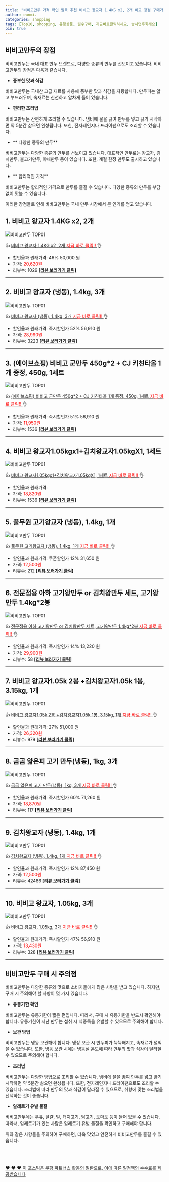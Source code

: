 ```yaml
---
title: "비비고만두 가격 확인 필독 추천 비비고 왕교자 1.4KG x2, 2개 비교 장점 구매가이드"
author: eunmi.
categories: shopping
tags: [Top10, shopping, 유행상품, 필수구매, 지금바로클릭하세요, 놓치면후회해요]
pin: true
---
```

## 비비고만두의 장점

비비고만두는 국내 대표 만두 브랜드로, 다양한 종류의 만두를 선보이고 있습니다. 비비고만두의 장점은 다음과 같습니다.

* **풍부한 맛과 식감**

비비고만두는 국내산 고급 재료를 사용해 풍부한 맛과 식감을 자랑합니다. 만두피는 얇고 부드러우며, 속재료는 신선하고 알차게 들어 있습니다.

* **편리한 조리법**

비비고만두는 간편하게 조리할 수 있습니다. 냄비에 물을 끓여 만두를 넣고 끓기 시작하면 약 5분간 삶으면 완성됩니다. 또한, 전자레인지나 프라이팬으로도 조리할 수 있습니다.

* ** 다양한 종류의 만두**

비비고만두는 다양한 종류의 만두를 선보이고 있습니다. 대표적인 만두로는 왕교자, 김치만두, 불고기만두, 야채만두 등이 있습니다. 또한, 계절 한정 만두도 출시하고 있습니다.

* ** 합리적인 가격**

비비고만두는 합리적인 가격으로 만두를 즐길 수 있습니다. 다양한 종류의 만두를 부담 없이 맛볼 수 있습니다.

이러한 장점들로 인해 비비고만두는 국내 만두 시장에서 큰 인기를 얻고 있습니다.

   

## 1. 비비고 왕교자 1.4KG x2, 2개

![비비고만두 TOP01](https://thumbnail7.coupangcdn.com/thumbnails/remote/230x230ex/image/vendor_inventory/f811/1ad379a04ef8ea4807386a2ec3b7fc7f981ffec3b9b5157735fecaa2942b.jpg)


👍 [비비고 왕교자 1.4KG x2, 2개 <font color=red> 지금 바로 클릭!! </font> ](https://link.coupang.com/re/AFFSDP?lptag=AF3617701&subid=GithubCoopas&pageKey=11663052&traceid=V0-153&itemId=15629798231&vendorItemId=86057057950) 👌 


- 할인율과 원래가격: 46%  50,000   원
- 가격: <span style='color:red'>20,620원</span>
- 리뷰수: 1029  [**[리뷰 보러가기 클릭]**](https://link.coupang.com/re/AFFSDP?lptag=AF3617701&subid=GithubCoopas&pageKey=11663052&traceid=V0-153&itemId=15629798231&vendorItemId=86057057950)

---


   

## 2. 비비고 왕교자 (냉동), 1.4kg, 3개

![비비고만두 TOP01](https://thumbnail7.coupangcdn.com/thumbnails/remote/230x230ex/image/vendor_inventory/f811/1ad379a04ef8ea4807386a2ec3b7fc7f981ffec3b9b5157735fecaa2942b.jpg)


👍 [비비고 왕교자 (냉동), 1.4kg, 3개 <font color=red> 지금 바로 클릭!! </font> ](https://link.coupang.com/re/AFFSDP?lptag=AF3617701&subid=GithubCoopas&pageKey=11663052&traceid=V0-153&itemId=18492743084&vendorItemId=86057057964) 👌 


- 할인율과 원래가격: 즉시할인가 52%  56,910   원
- 가격: <span style='color:red'>28,990원</span>
- 리뷰수: 3223  [**[리뷰 보러가기 클릭]**](https://link.coupang.com/re/AFFSDP?lptag=AF3617701&subid=GithubCoopas&pageKey=11663052&traceid=V0-153&itemId=18492743084&vendorItemId=86057057964)

---


   

## 3. (에이브쇼핑) 비비고 군만두 450g*2 + CJ 키친타올 1개 증정, 450g, 1세트

![비비고만두 TOP01](https://thumbnail7.coupangcdn.com/thumbnails/remote/230x230ex/image/vendor_inventory/7965/fa1b9c01402c2b1dfea23c5c890ef922159002247564da485db041da098f.png)


👍 [(에이브쇼핑) 비비고 군만두 450g*2 + CJ 키친타올 1개 증정, 450g, 1세트 <font color=red> 지금 바로 클릭!! </font> ](https://link.coupang.com/re/AFFSDP?lptag=AF3617701&subid=GithubCoopas&pageKey=7358153341&traceid=V0-153&itemId=18951158136&vendorItemId=86077383173) 👌 


- 할인율과 원래가격: 즉시할인가 51%  56,910   원
- 가격: <span style='color:red'>11,950원</span>
- 리뷰수: 1536  [**[리뷰 보러가기 클릭]**](https://link.coupang.com/re/AFFSDP?lptag=AF3617701&subid=GithubCoopas&pageKey=7358153341&traceid=V0-153&itemId=18951158136&vendorItemId=86077383173)

---


   

## 4. 비비고 왕교자1.05kgx1+김치왕교자1.05kgX1, 1세트

![비비고만두 TOP01](https://thumbnail6.coupangcdn.com/thumbnails/remote/230x230ex/image/vendor_inventory/69b3/d6df3cf3d138813992cd0ebf3bcfcb0230b31661dd8815ec9d68b2943e2c.png)


👍 [비비고 왕교자1.05kgx1+김치왕교자1.05kgX1, 1세트 <font color=red> 지금 바로 클릭!! </font> ](https://link.coupang.com/re/AFFSDP?lptag=AF3617701&subid=GithubCoopas&pageKey=25163991&traceid=V0-153&itemId=97788124&vendorItemId=76601024076) 👌 


- 할인율과 원래가격: 
- 가격: <span style='color:red'>18,820원</span>
- 리뷰수: 1536  [**[리뷰 보러가기 클릭]**](https://link.coupang.com/re/AFFSDP?lptag=AF3617701&subid=GithubCoopas&pageKey=25163991&traceid=V0-153&itemId=97788124&vendorItemId=76601024076)

---


   

## 5. 풀무원 고기왕교자 (냉동), 1.4kg, 1개

![비비고만두 TOP01](https://thumbnail6.coupangcdn.com/thumbnails/remote/230x230ex/image/rs_quotation_api/vqtfpgy1/2da7ac1693e94f37b36cc40adbc93af8.jpg)


👍 [풀무원 고기왕교자 (냉동), 1.4kg, 1개 <font color=red> 지금 바로 클릭!! </font> ](https://link.coupang.com/re/AFFSDP?lptag=AF3617701&subid=GithubCoopas&pageKey=7650464284&traceid=V0-153&itemId=20354571605&vendorItemId=87438927142) 👌 


- 할인율과 원래가격: 쿠폰할인가 12%  31,650   원
- 가격: <span style='color:red'>12,500원</span>
- 리뷰수: 212  [**[리뷰 보러가기 클릭]**](https://link.coupang.com/re/AFFSDP?lptag=AF3617701&subid=GithubCoopas&pageKey=7650464284&traceid=V0-153&itemId=20354571605&vendorItemId=87438927142)

---


   

## 6. 전문점용 아하 고기왕만두 or 김치왕만두 세트, 고기왕만두 1.4kg*2봉

![비비고만두 TOP01](https://thumbnail7.coupangcdn.com/thumbnails/remote/230x230ex/image/vendor_inventory/0b14/b379bbac1ae851fce2193506b0e58ede6411a71bf528116cac32f2863bf3.jpg)


👍 [전문점용 아하 고기왕만두 or 김치왕만두 세트, 고기왕만두 1.4kg*2봉 <font color=red> 지금 바로 클릭!! </font> ](https://link.coupang.com/re/AFFSDP?lptag=AF3617701&subid=GithubCoopas&pageKey=7674606502&traceid=V0-153&itemId=20482615031&vendorItemId=81744699153) 👌 


- 할인율과 원래가격: 즉시할인가 14%  13,220   원
- 가격: <span style='color:red'>29,900원</span>
- 리뷰수: 58  [**[리뷰 보러가기 클릭]**](https://link.coupang.com/re/AFFSDP?lptag=AF3617701&subid=GithubCoopas&pageKey=7674606502&traceid=V0-153&itemId=20482615031&vendorItemId=81744699153)

---


   

## 7. 비비고 왕교자1.05k 2봉 +김치왕교자1.05k 1봉, 3.15kg, 1개

![비비고만두 TOP01](https://thumbnail9.coupangcdn.com/thumbnails/remote/230x230ex/image/vendor_inventory/d29e/d1ae667517f810f1cbc13f80434ec8dfd08a2aba56c06322b10573ec885e.jpg)


👍 [비비고 왕교자1.05k 2봉 +김치왕교자1.05k 1봉, 3.15kg, 1개 <font color=red> 지금 바로 클릭!! </font> ](https://link.coupang.com/re/AFFSDP?lptag=AF3617701&subid=GithubCoopas&pageKey=181980869&traceid=V0-153&itemId=521381321&vendorItemId=76601082328) 👌 


- 할인율과 원래가격: 27%  51,000   원
- 가격: <span style='color:red'>26,320원</span>
- 리뷰수: 979  [**[리뷰 보러가기 클릭]**](https://link.coupang.com/re/AFFSDP?lptag=AF3617701&subid=GithubCoopas&pageKey=181980869&traceid=V0-153&itemId=521381321&vendorItemId=76601082328)

---


   

## 8. 곰곰 얇은피 고기 만두(냉동), 1kg, 3개

![비비고만두 TOP01](https://thumbnail6.coupangcdn.com/thumbnails/remote/230x230ex/image/retail/images/3860648478031715-4d03eda6-fa63-45bf-9b88-d85231bee70c.jpg)


👍 [곰곰 얇은피 고기 만두(냉동), 1kg, 3개 <font color=red> 지금 바로 클릭!! </font> ](https://link.coupang.com/re/AFFSDP?lptag=AF3617701&subid=GithubCoopas&pageKey=1111863974&traceid=V0-153&itemId=19223669709&vendorItemId=86340355876) 👌 


- 할인율과 원래가격: 즉시할인가 60%  71,260   원
- 가격: <span style='color:red'>18,870원</span>
- 리뷰수: 117  [**[리뷰 보러가기 클릭]**](https://link.coupang.com/re/AFFSDP?lptag=AF3617701&subid=GithubCoopas&pageKey=1111863974&traceid=V0-153&itemId=19223669709&vendorItemId=86340355876)

---


   

## 9. 김치왕교자 (냉동), 1.4kg, 1개

![비비고만두 TOP01](https://thumbnail9.coupangcdn.com/thumbnails/remote/230x230ex/image/rs_quotation_api/98jxsagr/85a8efb12d9440a38debedc0d3658ec1.jpg)


👍 [김치왕교자 (냉동), 1.4kg, 1개 <font color=red> 지금 바로 클릭!! </font> ](https://link.coupang.com/re/AFFSDP?lptag=AF3617701&subid=GithubCoopas&pageKey=7650464346&traceid=V0-153&itemId=20354571798&vendorItemId=87438927396) 👌 


- 할인율과 원래가격: 즉시할인가 12%  87,450   원
- 가격: <span style='color:red'>12,500원</span>
- 리뷰수: 42486  [**[리뷰 보러가기 클릭]**](https://link.coupang.com/re/AFFSDP?lptag=AF3617701&subid=GithubCoopas&pageKey=7650464346&traceid=V0-153&itemId=20354571798&vendorItemId=87438927396)

---


   

## 10. 비비고 왕교자, 1.05kg, 3개

![비비고만두 TOP01](https://thumbnail8.coupangcdn.com/thumbnails/remote/230x230ex/image/vendor_inventory/b6d7/ff9435b5dc061006460b5629cb3da73998e5ebcf14fc64db35dda1e35065.png)


👍 [비비고 왕교자, 1.05kg, 3개 <font color=red> 지금 바로 클릭!! </font> ](https://link.coupang.com/re/AFFSDP?lptag=AF3617701&subid=GithubCoopas&pageKey=11663052&traceid=V0-153&itemId=18444566120&vendorItemId=85911498617) 👌 


- 할인율과 원래가격: 즉시할인가 47%  56,910   원
- 가격: <span style='color:red'>13,430원</span>
- 리뷰수: 328  [**[리뷰 보러가기 클릭]**](https://link.coupang.com/re/AFFSDP?lptag=AF3617701&subid=GithubCoopas&pageKey=11663052&traceid=V0-153&itemId=18444566120&vendorItemId=85911498617)

---
## 비비고만두 구매 시 주의점

비비고만두는 다양한 종류와 맛으로 소비자들에게 많은 사랑을 받고 있습니다. 하지만, 구매 시 주의해야 할 사항이 몇 가지 있습니다.

* **유통기한 확인**

비비고만두는 유통기한이 짧은 편입니다. 따라서, 구매 시 유통기한을 반드시 확인해야 합니다. 유통기한이 지난 만두는 섭취 시 식중독을 유발할 수 있으므로 주의해야 합니다.

* **보관 방법**

비비고만두는 냉동 보관해야 합니다. 냉장 보관 시 만두피가 눅눅해지고, 속재료가 덜익을 수 있습니다. 또한, 냉동 보관 시에는 냉동실 온도에 따라 만두의 맛과 식감이 달라질 수 있으므로 주의해야 합니다.

* **조리법**

비비고만두는 다양한 방법으로 조리할 수 있습니다. 냄비에 물을 끓여 만두를 넣고 끓기 시작하면 약 5분간 삶으면 완성됩니다. 또한, 전자레인지나 프라이팬으로도 조리할 수 있습니다. 조리법에 따라 만두의 맛과 식감이 달라질 수 있으므로, 취향에 맞는 조리법을 선택하는 것이 좋습니다.

* **알레르기 유발 물질**

비비고만두에는 우유, 달걀, 밀, 돼지고기, 닭고기, 토마토 등이 들어 있을 수 있습니다. 따라서, 알레르기가 있는 사람은 알레르기 유발 물질을 확인하고 구매해야 합니다.

위와 같은 사항들을 주의하여 구매하면, 더욱 맛있고 안전하게 비비고만두를 즐길 수 있습니다.<br><br><br><br><br> [ ❤ ❤ ❤ 이 포스팅은 쿠팡 파트너스 활동의 일환으로, 이에 따른 일정액의 수수료를 제공받습니다](https://link.coupang.com/a/bcEFyh)